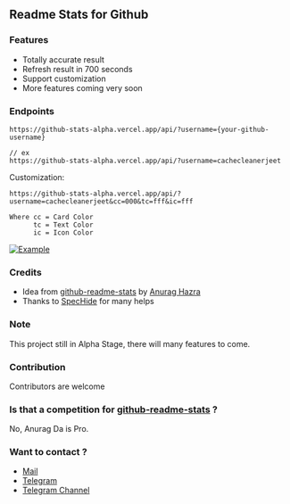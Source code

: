 ## Readme Stats for Github

### Features
- Totally accurate result
- Refresh result in 700 seconds
- Support customization
- More features coming very soon

### Endpoints

```
https://github-stats-alpha.vercel.app/api/?username={your-github-username}

// ex
https://github-stats-alpha.vercel.app/api/?username=cachecleanerjeet
```

Customization:

```
https://github-stats-alpha.vercel.app/api/?username=cachecleanerjeet&cc=000&tc=fff&ic=fff

Where cc = Card Color
      tc = Text Color
      ic = Icon Color
```

[![Example](https://github-stats-alpha.vercel.app/api/?username=cachecleanerjeet "Example")](https://github.com/cachecleanerjeet/readme-stats-github "Example")

### Credits
- Idea from [github-readme-stats](https://github.com/anuraghazra/github-readme-stats "github-readme-stats") by [Anurag Hazra](https://github.com/anuraghazra "Anurag Hazra")
- Thanks to [SpecHide](https://github.com/SpEcHiDe "SpecHide") for many helps

### Note
This project still in Alpha Stage, there will many features to come.

### Contribution
Contributors are welcome

### Is that a competition for  [github-readme-stats](https://github.com/anuraghazra/github-readme-stats "github-readme-stats") ?
No, Anurag Da is Pro.

### Want to contact ?
- [Mail](mailto:me@thetuhin.com "Mail")
- [Telegram](http://telegram.dog/cachecleanerjeet "Telegram")
- [Telegram Channel](http://telegram.dog/tprojects "Telegram Channel")
